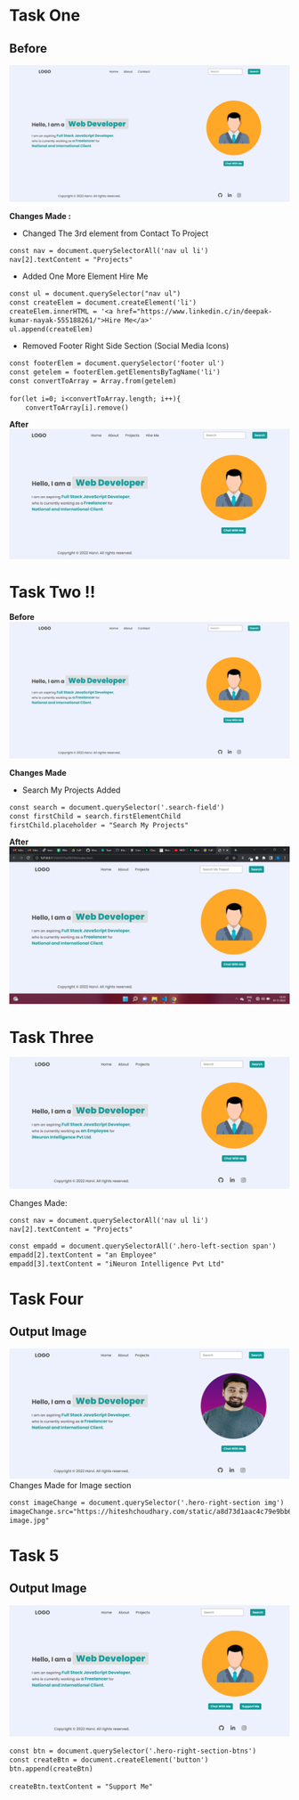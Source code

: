 # Task One 
## Before
![Image](./Images/Project%20One%20Before%20Image.png)

**Changes Made :**
* Changed The 3rd element from Contact To Project
```
const nav = document.querySelectorAll('nav ul li')
nav[2].textContent = "Projects"
```
* Added One More Element Hire Me

```
const ul = document.querySelector("nav ul")
const createElem = document.createElement('li')
createElem.innerHTML = '<a href="https://www.linkedin.c/in/deepak-kumar-nayak-555188261/">Hire Me</a>'
ul.append(createElem)
```
* Removed Footer Right Side Section (Social Media Icons)
```
const footerElem = document.querySelector('footer ul')
const getelem = footerElem.getElementsByTagName('li')
const convertToArray = Array.from(getelem)

for(let i=0; i<convertToArray.length; i++){
    convertToArray[i].remove()
```

**After**
![Image](./task1Output.png)


# Task Two !!

**Before**
![Image](./Images/Project%20One%20Before%20Image.png)

**Changes Made**
* Search My Projects Added
```
const search = document.querySelector('.search-field')
const firstChild = search.firstElementChild
firstChild.placeholder = "Search My Projects"
```

**After**
![image](./task2Output.png)

# Task Three
![Output Image](./task3Output.png)

Changes Made:

```
const nav = document.querySelectorAll('nav ul li')
nav[2].textContent = "Projects"
```

```
const empadd = document.querySelectorAll('.hero-left-section span')
empadd[2].textContent = "an Employee"
empadd[3].textContent = "iNeuron Intelligence Pvt Ltd"

```
# Task Four
Output Image
-
![Image](./task4Output.png)
Changes Made for Image section

```
const imageChange = document.querySelector('.hero-right-section img')
imageChange.src="https://hiteshchoudhary.com/static/a8d73d1aac4c79e9bb689640e6090367/2eaab/person-image.jpg"
```

# Task 5
Output Image
-
![Image](./task5Output.png)

```
const btn = document.querySelector('.hero-right-section-btns')
const createBtn = document.createElement('button')
btn.append(createBtn)

createBtn.textContent = "Support Me"
```